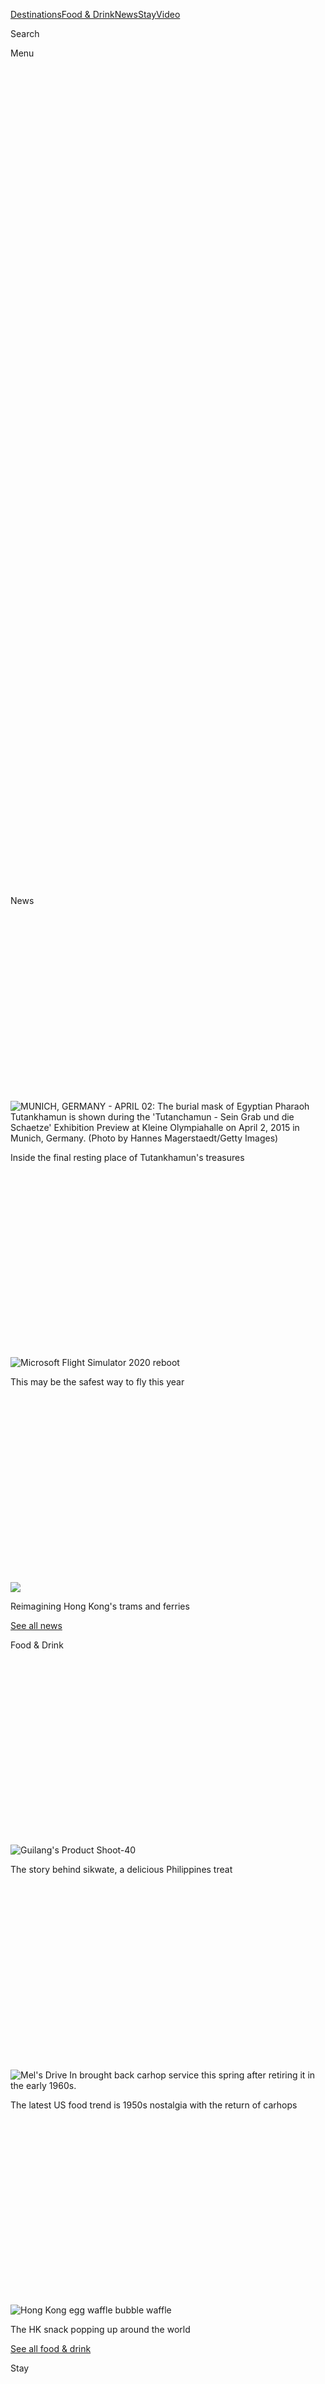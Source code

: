 <div id="mount">

<div class="Chrome__component">

<span style="font-size:0"></span>

<div>

<div class="StickyTop__ad" style="transition:max-height 0.6s cubic-bezier(0.23, 1, 0.32, 1);max-height:none">

<div class="Ad__component">

<div id="ad_bnr_atf_01" class="Ad__tag">

</div>

</div>

</div>

<span style="font-size:0"></span>

<div class="Header__container Header__isShown">

<div class="Header__component header" style="transition:transform 0.6s cubic-bezier(0.23, 1, 0.32, 1);transform:translateY(0)">

<div class="Header__wrapper">

<div class="Header__logo">

[](/)[](/travel)

</div>

<div class="Header__navigation">

[Destinations](/travel/destinations)[Food &
Drink](/travel/food-and-drink)[News](/travel/news)[Stay](/travel/stay)[Video](/travel/videos)

<div class="Header__search">

<span class="Header__hidden">Search</span>

</div>

<div class="Header__burger">

<div class="Header__burgerIcon">

<span class="Header__hidden">Menu</span>

</div>

</div>

</div>

</div>

</div>

</div>

</div>

<div style="transition:padding-top 0.6s cubic-bezier(0.23, 1, 0.32, 1);padding-top:50px">

</div>

<div class="Chrome__content">

<div>

</div>

<div>

</div>

<div class="sc-fhYwyz fmNZgG">

<div class="Homepage__component">

<div class="Zone__component Homepage__editorsChoice Homepage__zone Homepage__bleed">

<div class="EditorsChoice__wrapper">

<div class="EditorsChoice__component">

<div class="Carousel__component">

<div class="slider Carousel__overflowDecorators" style="position:relative;display:block;width:100%;height:auto;box-sizing:border-box;-moz-box-sizing:border-box;visibility:hidden">

<div class="slider-frame" style="position:relative;display:block;overflow:visible;height:auto;margin:0px;padding:0;transform:translate3d(0, 0, 0);-webkit-transform:translate3d(0, 0, 0);-ms-transform:translate(0, 0);box-sizing:border-box;-moz-box-sizing:border-box">

  - 
    
    <div class="Carousel__slide Carousel__isSlideActive">
    
    [](https://www.cnn.com/travel/article/camping-safety-tips-covid-19/index.html)
    
    <div class="Image__component Image__hasAspectRatio" style="padding-top:133.33%">
    
    ![](https://dynaimage.cdn.cnn.com/cnn/e_blur:500,q_auto:low,w_50,c_fill,g_auto,h_67,ar_3:4/http%3A%2F%2Fcdn.cnn.com%2Fcnnnext%2Fdam%2Fassets%2F200724094816-eds-choice-20200724-mobile.png)
    
    </div>
    
    </div>

  - 
    
    <div class="Carousel__slide">
    
    [](https://www.cnn.com/travel/article/boeing-747-jumbo-jet-travel)
    
    <div class="Image__component Image__hasAspectRatio" style="padding-top:133.33%">
    
    ![](https://dynaimage.cdn.cnn.com/cnn/e_blur:500,q_auto:low,w_50,c_fill,g_auto,h_67,ar_3:4/http%3A%2F%2Fcdn.cnn.com%2Fcnnnext%2Fdam%2Fassets%2F200724094805-eds-choice-20200723-mobile.png)
    
    </div>
    
    </div>

  - 
    
    <div class="Carousel__slide">
    
    [](https://www.cnn.com/travel/article/hotel-packages-include-private-flight/index.html)
    
    <div class="Image__component Image__hasAspectRatio" style="padding-top:133.33%">
    
    ![](https://dynaimage.cdn.cnn.com/cnn/e_blur:500,q_auto:low,w_50,c_fill,g_auto,h_67,ar_3:4/http%3A%2F%2Fcdn.cnn.com%2Fcnnnext%2Fdam%2Fassets%2F200724094755-eds-choice-20200722-mobile.png)
    
    </div>
    
    </div>

  - 
    
    <div class="Carousel__slide">
    
    [](https://www.cnn.com/travel/article/world-best-vineyards-2020/index.html)
    
    <div class="Image__component Image__hasAspectRatio" style="padding-top:133.33%">
    
    ![](https://dynaimage.cdn.cnn.com/cnn/e_blur:500,q_auto:low,w_50,c_fill,g_auto,h_67,ar_3:4/http%3A%2F%2Fcdn.cnn.com%2Fcnnnext%2Fdam%2Fassets%2F200724094744-eds-choice-20200721-mobile.png)
    
    </div>
    
    </div>

  - 
    
    <div class="Carousel__slide">
    
    [](https://www.cnn.com/travel/article/disney-world-trip-planning-2020/index.html)
    
    <div class="Image__component Image__hasAspectRatio" style="padding-top:133.33%">
    
    ![](https://dynaimage.cdn.cnn.com/cnn/e_blur:500,q_auto:low,w_50,c_fill,g_auto,h_67,ar_3:4/http%3A%2F%2Fcdn.cnn.com%2Fcnnnext%2Fdam%2Fassets%2F200724094733-eds-choice-20200720-mobile.png)
    
    </div>
    
    </div>

</div>

<div class="slider-decorator-0" style="position:absolute;bottom:0;left:50%;transform:translateX(-50%);-webkit-transform:translateX(-50%);-ms-transform:translateX(-50%)">

<div class="CarouselDecorators__dots">

<div class="CarouselDecorators__dot CarouselDecorators__dotActive">

</div>

<div class="CarouselDecorators__dot">

</div>

<div class="CarouselDecorators__dot">

</div>

<div class="CarouselDecorators__dot">

</div>

<div class="CarouselDecorators__dot">

</div>

</div>

</div>

</div>

</div>

</div>

</div>

</div>

<div class="Zone__component Homepage__zone Homepage__sections">

<div class="Homepage__primary">

<div class="ThemedGrid__component ThemedGrid__themeNews">

<div class="ThemedGrid__titleContainer">

<div class="ThemedGrid__title">

News

</div>

</div>

<div class="ThemedGrid__items">

<div class="ThemedGrid__itemsPrimary">

<span class="ThemedGrid__item"></span>

<div class="CardBasic__component CardBasic__isLeadOnMobile CardBasic__hasLargeTitle">

<div class="CardBasic__thumb">

[](/travel/article/tutankhamun-grand-egyptian-museum/index.html)

<div class="Image__component CardBasic__image Image__hasAspectRatio" style="padding-top:56.25%">

![MUNICH, GERMANY - APRIL 02: The burial mask of Egyptian Pharaoh
Tutankhamun is shown during the 'Tutanchamun - Sein Grab und die
Schaetze' Exhibition Preview at Kleine Olympiahalle on April 2, 2015 in
Munich, Germany. (Photo by Hannes Magerstaedt/Getty
Images)](https://dynaimage.cdn.cnn.com/cnn/e_blur:500,q_auto:low,w_50,c_fill,g_auto,h_28,ar_16:9/http%3A%2F%2Fcdn.cnn.com%2Fcnnnext%2Fdam%2Fassets%2F161215173607-tutankhamun-death-mask.jpg)

</div>

</div>

<div class="CardBasic__details">

<div>

<div>

[](/travel/article/tutankhamun-grand-egyptian-museum/index.html)

<div>

Inside the final resting place of Tutankhamun's treasures

</div>

</div>

</div>

</div>

</div>

</div>

<div class="ThemedGrid__itemsSecondary">

<span class="ThemedGrid__item"></span>

<div class="CardBasic__component CardBasic__isSmall">

<div class="CardBasic__thumb">

[](/travel/article/microsoft-flight-simulator-2020-release/index.html)

<div class="Image__component CardBasic__image Image__hasAspectRatio" style="padding-top:56.25%">

![Microsoft Flight Simulator 2020
reboot](https://dynaimage.cdn.cnn.com/cnn/e_blur:500,q_auto:low,w_50,c_fill,g_auto,h_28,ar_16:9/http%3A%2F%2Fcdn.cnn.com%2Fcnnnext%2Fdam%2Fassets%2F200806132451-tbm-snow-alpes-1.jpg)

</div>

</div>

<div class="CardBasic__details">

<div>

<div>

[](/travel/article/microsoft-flight-simulator-2020-release/index.html)

<div>

This may be the safest way to fly this year

</div>

</div>

</div>

</div>

</div>

<span class="ThemedGrid__item"></span>

<div class="CardBasic__component CardBasic__isSmall">

<div class="CardBasic__thumb">

[](/travel/article/hong-kong-tram-ferry-after-covid/index.html)

<div class="Image__component CardBasic__image Image__hasAspectRatio" style="padding-top:56.25%">

![](https://dynaimage.cdn.cnn.com/cnn/e_blur:500,q_auto:low,w_50,c_fill,g_auto,h_28,ar_16:9/http%3A%2F%2Fcdn.cnn.com%2Fcnnnext%2Fdam%2Fassets%2F200803120632-2-ponti-design-studio-tram.jpg)

</div>

</div>

<div class="CardBasic__details">

<div>

<div>

[](/travel/article/hong-kong-tram-ferry-after-covid/index.html)

<div>

Reimagining Hong Kong's trams and ferries

</div>

</div>

</div>

</div>

</div>

<div class="ThemedGrid__cta">

[<span class="Button__ctaText">See all news</span>](/travel/news)

</div>

</div>

</div>

</div>

<div class="Ad__component">

<div id="ad_rect_atf_01" class="Ad__tag Homepage__adRect Ad__hasLabel">

</div>

</div>

<div class="ThemedGrid__component ThemedGrid__themeFoodAndDrink">

<div class="ThemedGrid__titleContainer">

<div class="ThemedGrid__title">

Food & Drink

</div>

</div>

<div class="ThemedGrid__items">

<div class="ThemedGrid__itemsPrimary">

<span class="ThemedGrid__item"></span>

<div class="CardBasic__component CardBasic__isLeadOnMobile CardBasic__hasLargeTitle">

<div class="CardBasic__thumb">

[](/travel/article/philippines-sikwate-chocolate/index.html)

<div class="Image__component CardBasic__image Image__hasAspectRatio" style="padding-top:56.25%">

![Guilang's Product
Shoot-40](https://dynaimage.cdn.cnn.com/cnn/e_blur:500,q_auto:low,w_50,c_fill,g_auto,h_28,ar_16:9/http%3A%2F%2Fcdn.cnn.com%2Fcnnnext%2Fdam%2Fassets%2F200716172529-guilangs-product-shoot-40.jpg)

</div>

</div>

<div class="CardBasic__details">

<div>

<div>

[](/travel/article/philippines-sikwate-chocolate/index.html)

<div>

The story behind sikwate, a delicious Philippines treat

</div>

</div>

</div>

</div>

</div>

</div>

<div class="ThemedGrid__itemsSecondary">

<span class="ThemedGrid__item"></span>

<div class="CardBasic__component CardBasic__isSmall">

<div class="CardBasic__thumb">

[](/travel/article/carhops-us-dining-trend-1950s/index.html)

<div class="Image__component CardBasic__image Image__hasAspectRatio" style="padding-top:56.25%">

![Mel's Drive In brought back carhop service this spring after retiring
it in the early
1960s.](https://dynaimage.cdn.cnn.com/cnn/e_blur:500,q_auto:low,w_50,c_fill,g_auto,h_28,ar_16:9/http%3A%2F%2Fcdn.cnn.com%2Fcnnnext%2Fdam%2Fassets%2F200805142614-01-carhop-photos-mels.jpg)

</div>

</div>

<div class="CardBasic__details">

<div>

<div>

[](/travel/article/carhops-us-dining-trend-1950s/index.html)

<div>

The latest US food trend is 1950s nostalgia with the return of carhops

</div>

</div>

</div>

</div>

</div>

<span class="ThemedGrid__item"></span>

<div class="CardBasic__component CardBasic__isSmall">

<div class="CardBasic__thumb">

[](/travel/article/hong-kong-bubble-waffles/index.html)

<div class="Image__component CardBasic__image Image__hasAspectRatio" style="padding-top:56.25%">

![Hong Kong egg waffle bubble
waffle](https://dynaimage.cdn.cnn.com/cnn/e_blur:500,q_auto:low,w_50,c_fill,g_auto,h_28,ar_16:9/http%3A%2F%2Fcdn.cnn.com%2Fcnnnext%2Fdam%2Fassets%2F200714144704-traditional-egg-waffle.jpg)

</div>

</div>

<div class="CardBasic__details">

<div>

<div>

[](/travel/article/hong-kong-bubble-waffles/index.html)

<div>

The HK snack popping up around the world

</div>

</div>

</div>

</div>

</div>

<div class="ThemedGrid__cta">

[<span class="Button__ctaText">See all food &
drink</span>](/travel/food-and-drink)

</div>

</div>

</div>

</div>

<div class="ThemedGrid__component ThemedGrid__themeStay">

<div class="ThemedGrid__titleContainer">

<div class="ThemedGrid__title">

Stay

</div>

</div>

<div class="ThemedGrid__items">

<div class="ThemedGrid__itemsPrimary">

<span class="ThemedGrid__item"></span>

<div class="CardBasic__component CardBasic__isLeadOnMobile CardBasic__hasLargeTitle">

<div class="CardBasic__thumb">

[](/travel/article/buying-rv-worth-it/index.html)

<div class="Image__component CardBasic__image Image__hasAspectRatio" style="padding-top:56.25%">

![](https://dynaimage.cdn.cnn.com/cnn/e_blur:500,q_auto:low,w_50,c_fill,g_auto,h_28,ar_16:9/http%3A%2F%2Fcdn.cnn.com%2Fcnnnext%2Fdam%2Fassets%2F200802154552-08-rv-sales-travel-covid-19.jpg)

</div>

</div>

<div class="CardBasic__details">

<div>

<div>

[](/travel/article/buying-rv-worth-it/index.html)

<div>

We bought an RV\! Should you?

</div>

</div>

</div>

</div>

</div>

</div>

<div class="ThemedGrid__itemsSecondary">

<span class="ThemedGrid__item"></span>

<div class="CardBasic__component CardBasic__isSmall">

<div class="CardBasic__thumb">

[](/travel/article/hotel-packages-include-private-flight/index.html)

<div class="Image__component CardBasic__image Image__hasAspectRatio" style="padding-top:56.25%">

![](https://dynaimage.cdn.cnn.com/cnn/e_blur:500,q_auto:low,w_50,c_fill,g_auto,h_28,ar_16:9/http%3A%2F%2Fcdn.cnn.com%2Fcnnnext%2Fdam%2Fassets%2F200714110837-12b-resorts-private-planes-photos.jpg)

</div>

</div>

<div class="CardBasic__details">

<div>

<div>

[](/travel/article/hotel-packages-include-private-flight/index.html)

<div>

Select luxury hotels now offering private flights to lure guests

</div>

</div>

</div>

</div>

</div>

<span class="ThemedGrid__item"></span>

<div class="CardBasic__component CardBasic__isSmall">

<div class="CardBasic__thumb">

[](/travel/article/thailand-hua-hin-luxury-resorts-reopen-dst/index.html)

<div class="Image__component CardBasic__image Image__hasAspectRatio" style="padding-top:56.25%">

![](https://dynaimage.cdn.cnn.com/cnn/e_blur:500,q_auto:low,w_50,c_fill,g_auto,h_28,ar_16:9/http%3A%2F%2Fcdn.cnn.com%2Fcnnnext%2Fdam%2Fassets%2F200723111122-restricted-hua-hin-anantara-pool.jpg)

</div>

</div>

<div class="CardBasic__details">

<div>

<div>

[](/travel/article/thailand-hua-hin-luxury-resorts-reopen-dst/index.html)

<div>

What it's like to stay at a Thai beach resort right now

</div>

</div>

</div>

</div>

</div>

<div class="ThemedGrid__cta">

[<span class="Button__ctaText">See all stay</span>](/travel/stay)

</div>

</div>

</div>

</div>

</div>

<div class="Homepage__secondary secondary-1">

</div>

</div>

<div class="Zone__component Homepage__zone">

<div class="PromoBestBeaches__component PromoBestBeaches__isHomepage">

[](//www.cnn.com/interactive/travel/best-beaches)

<div class="PromoBestBeaches__content">

<span class="PromoBestBeaches__titleTop">A year of the
world's</span><span class="PromoBestBeaches__beaches">Best
Beaches</span><span class="PromoBestBeaches__titleBottom">There's a
perfect beach for every week of the year. Join us on a 12-month journey
to see them all</span>

<div class="Button__component Button__light Button__WHITE PromoBestBeaches__button">

<span class="Button__ctaText">Go to the best beaches</span>

</div>

</div>

<div class="PromoBestBeaches__wrapper">

<div class="Image__component PromoBestBeaches__heroImage Image__hasAspectRatio" style="padding-top:56.25%">

![](https://dynaimage.cdn.cnn.com/cnn/e_blur:500,q_auto:low,w_50,c_fill,g_auto,h_28,ar_16:9/http%3A%2F%2Fcdn.cnn.com%2Fcnnnext%2Fdam%2Fassets%2F171220172042-best-beaches-promo.jpg)

</div>

</div>

</div>

</div>

<div class="Zone__component Homepage__zone Homepage__destinations Homepage__pad">

<div class="Homepage__primary">

<div class="lazyload-placeholder" style="height:100px">

</div>

</div>

<div class="Homepage__secondary secondary-2">

</div>

</div>

<div class="Zone__component Homepage__zone Homepage__pad">

<div class="PartnerHotels__component">

[](//www.cnnpartners.com)

<div class="PartnerHotels__hero">

</div>

<div class="PartnerHotels__primary">

<div class="PartnerHotels__logo">

</div>

<div class="PartnerHotels__title">

Find your perfect hotel

</div>

<div class="Button__component Button__dark">

<span class="Button__ctaText">Search here</span>

</div>

</div>

</div>

</div>

<div class="Zone__component Homepage__zone Homepage__pad">

<div id="travelzoo">

</div>

</div>

</div>

</div>

<div class="Grid-sc-1kcyc0j-0 hFujui">

<div class="Cell-i0zvfi-0 laaVcq">

<div class="Text-sc-1amvtpj-0 gYetWy">

Search

</div>

<div class="Box-sc-1fet97o-0 bQmsQJ">

</div>

<div class="Box-sc-1fet97o-0 fyifOt">

</div>

</div>

</div>

<div class="Grid-sc-1kcyc0j-0 hFujui">

<div class="Cell-i0zvfi-0 dxrNOP">

<div class="Box-sc-1fet97o-0 sc-cJSrbW dBbbZo">

  - [US](/us "visit the US section")
      - [Crime +
        Justice](/specials/us/crime-and-justice "visit the Crime + Justice section")
      - [Energy +
        Environment](/specials/us/energy-and-environment "visit the Energy + Environment section")
      - [Extreme
        Weather](/specials/us/extreme-weather "visit the Extreme Weather section")
      - [Space +
        Science](/specials/space-science "visit the Space + Science section")
  - [World](/world "visit the World section")
      - [Africa](/africa "visit the Africa section")
      - [Americas](/americas "visit the Americas section")
      - [Asia](/asia "visit the Asia section")
      - [Australia](/australia "visit the Australia section")
      - [China](/china "visit the China section")
      - [Europe](/europe "visit the Europe section")
      - [India](/india "visit the India section")
      - [Middle East](/middle-east "visit the Middle East section")
      - [United Kingdom](/uk "visit the United Kingdom section")
  - [Politics](/politics "visit the Politics section")
      - [45](/specials/politics/president-donald-trump-45 "visit the 45 section")
      - [Congress](/specials/politics/congress-capitol-hill "visit the Congress section")
      - [SCOTUS](/specials/politics/supreme-court-nine "visit the SCOTUS section")
      - [Facts
        First](/specials/politics/fact-check-politics "visit the Facts First section")
      - [2020](/specials/politics/2020-election-coverage "visit the 2020 section")
      - [Candidates](/election/2020/candidates "visit the Candidates section")
  - [Business](/business "visit the Business section")
      - [Markets](https://money.cnn.com/data/markets/ "visit the Markets section")
      - [Tech](/business/tech "visit the Tech section")
      - [Media](/business/media "visit the Media section")
      - [Success](/business/success "visit the Success section")
      - [Perspectives](/business/perspectives "visit the Perspectives section")
      - [Videos](/business/videos "visit the Videos section")
  - [Opinion](/opinions "visit the Opinion section")
      - [Political
        Op-Eds](/specials/opinion/opinion-politics "visit the Political Op-Eds section")
      - [Social
        Commentary](/specials/opinion/opinion-social-issues "visit the Social Commentary section")
  - [Health](/health "visit the Health section")
      - [Food](/specials/health/food-diet "visit the Food section")
      - [Fitness](/specials/health/fitness-excercise "visit the Fitness section")
      - [Wellness](/specials/health/wellness "visit the Wellness section")
      - [Parenting](/specials/health/parenting "visit the Parenting section")
      - [Vital
        Signs](/specials/health/vital-signs "visit the Vital Signs section")
  - [Entertainment](/entertainment "visit the Entertainment section")
      - [Stars](/entertainment/celebrities "visit the Stars section")
      - [Screen](/entertainment/movies "visit the Screen section")
      - [Binge](/entertainment/tv-shows "visit the Binge section")
      - [Culture](/entertainment/culture "visit the Culture section")
      - [Media](/business/media "visit the Media section")
  - [Tech](/business/tech "visit the Tech section")
      - [Innovate](/specials/tech/innovate "visit the Innovate section")
      - [Gadget](/specials/tech/gadget "visit the Gadget section")
      - [Mission:
        Ahead](/specials/tech/mission-ahead "visit the Mission: Ahead section")
      - [Upstarts](/specials/tech/upstarts "visit the Upstarts section")
      - [Work
        Transformed](/specials/tech/work-transformed "visit the Work Transformed section")
      - [Innovative
        Cities](/specials/tech/innovative-cities "visit the Innovative Cities section")
  - [Style](/style "visit the Style section")
      - [Arts](/style/arts "visit the Arts section")
      - [Design](/style/design "visit the Design section")
      - [Fashion](/style/fashion "visit the Fashion section")
      - [Architecture](/style/architecture "visit the Architecture section")
      - [Luxury](/style/luxury "visit the Luxury section")
      - [Beauty](/style/beauty "visit the Beauty section")
      - [Video](/style/videos "visit the Video section")
  - [Travel](/travel "visit the Travel section")
      - [Destinations](/travel/destinations "visit the Destinations section")
      - [Food &
        Drink](/travel/food-and-drink "visit the Food & Drink section")
      - [News](/travel/news "visit the News section")
      - [Stay](/travel/stay "visit the Stay section")
      - [Videos](/travel/videos "visit the Videos section")
  - [Sports](http://bleacherreport.com "visit the Sports section")
      - [Pro
        Football](http://bleacherreport.com/nfl "visit the Pro Football section")
      - [College
        Football](http://bleacherreport.com/college-football "visit the College Football section")
      - [Basketball](http://bleacherreport.com/nba "visit the Basketball section")
      - [Baseball](http://bleacherreport.com/mlb "visit the Baseball section")
      - [Soccer](http://bleacherreport.com/world-football "visit the Soccer section")
      - [Olympics](/specials/sport/winter-olympics-2018 "visit the Olympics section")
  - [Videos](/videos "visit the Videos section")
      - [Live TV](//cnn.it/go2 "visit the Live TV  section")
      - [Digital
        Studios](/specials/digital-studios "visit the Digital Studios section")
      - [CNN
        Films](/specials/videos/digital-shorts "visit the CNN Films section")
      - [HLN](/specials/videos/hln "visit the HLN section")
      - [TV Schedule](/tv/schedule/cnn "visit the TV Schedule section")
      - [TV Shows
        A-Z](/specials/tv/all-shows "visit the TV Shows A-Z section")
      - [CNNVR](/vr "visit the CNNVR section")
  - [Coupons](//coupons.cnn.com "visit the Coupons section")
      - [CNN
        Underscored](/cnn-underscored/ "visit the CNN Underscored section")
      - [Explore](/specials/cnn-underscored/explore/ "visit the Explore section")
      - [Wellness](/specials/cnn-underscored/wellness/ "visit the Wellness section")
      - [Gadgets](/specials/cnn-underscored/gadgets/ "visit the Gadgets section")
      - [Lifestyle](/specials/cnn-underscored/lifestyle/ "visit the Lifestyle section")
      - [CNN
        Store](//store.cnn.com/?utm_source=cnn.com&utm_medium=referral&utm_campaign=navbar "visit the CNN Store section")
  - [More](/more "visit the More section")
      - [Photos](/specials/photos "visit the Photos section")
      - [Longform](/specials/cnn-longform "visit the Longform section")
      - [Investigations](/specials/cnn-investigates "visit the Investigations section")
      - [CNN
        Profiles](/specials/profiles "visit the CNN Profiles section")
      - [CNN
        Leadership](/specials/more/cnn-leadership "visit the CNN Leadership section")
      - [CNN
        Newsletters](/email/subscription "visit the CNN Newsletters section")
      - [Work for
        CNN](https://www.turnerjobs.com/search-jobs?orgIds=1174&ac=19299 "visit the Work for CNN section")

</div>

</div>

</div>

<div class="Box-sc-1fet97o-0 sc-TOsTZ Qfqyl">

-----

</div>

<div class="Grid-sc-1kcyc0j-0 hFujui">

<div class="Cell-i0zvfi-0 dxrNOP">

<div class="Flex-sc-1sqrs56-0 drTWbY">

<div class="Flex-sc-1sqrs56-0 sc-kjoXOD dAqPFb">

<div class="Flex-sc-1sqrs56-0 sc-bdVaJa bemtay" size="40">

</div>

</div>

<div class="Flex-sc-1sqrs56-0 sc-gisBJw kFQkml">

<div class="Flex-sc-1sqrs56-0 sc-kGXeez iYeEWm" data-test="social-follow-bar">

<span class="Text-sc-1amvtpj-0-span jKFEoX" data-font-weight="bold" data-test="follow-text" data-font-size="12" data-letter-spacing="1.5">Follow
CNN </span>

<div class="Box-sc-1fet97o-0 sc-dxgOiQ fvkMJY" data-mode="light">

</div>

  - 
  - 
  - 

</div>

</div>

</div>

</div>

</div>

<div class="Grid-sc-1kcyc0j-0 hFujui">

<div class="Cell-i0zvfi-0 dxrNOP">

<div class="Box-sc-1fet97o-0 sc-kgAjT fXByFM">

-----

</div>

<div class="Box-sc-1fet97o-0 cApVqV">

  - [Terms of Use](/terms "visit the Terms of Use section")
  - [Privacy Policy](/privacy "visit the Privacy Policy section")
  - [Accessibility &
    CC](/accessibility "visit the Accessibility & CC section")
  - [AdChoices](# "visit the AdChoices section")
  - [About Us](/about "visit the About Us section")
  - [CNN Studio Tours](/tour "visit the CNN Studio Tours section")
  - [Modern Slavery Act
    Statement](/msa "visit the Modern Slavery Act Statement section")
  - [Advertise with
    us](https://commercial.cnn.com "visit the Advertise with us section")
  - [CNN Store](//store.cnn.com "visit the CNN Store section")
  - [Newsletters](/newsletters "visit the Newsletters section")
  - [Transcripts](/transcripts "visit the Transcripts section")
  - [License Footage](/collection "visit the License Footage section")
  - [CNN
    Newsource](http://cnnnewsource.com "visit the CNN Newsource section")
  - [Sitemap](https://www.cnn.com/sitemap.html "visit the Sitemap section")

</div>

<div class="Box-sc-1fet97o-0 sc-dVhcbM knYjET" data-mode="light" data-component="copyright">

<span class="Text-sc-1amvtpj-0-span sc-fBuWsC eOrGtR" data-area="copyright-CNN">©
2020 Cable News Network.</span>[Turner Broadcasting System,
Inc.](//www.turner.com "Turner Broadcasting System, Inc.")<span class="Text-sc-1amvtpj-0-span sc-fBuWsC eOrGtR">All
Rights
Reserved.</span><span class="Text-sc-1amvtpj-0-span sc-fBuWsC sc-eqIVtm iNQXQO">CNN
Sans ™ & © 2016 Cable News Network.</span>

</div>

</div>

</div>

</div>

</div>

</div>

